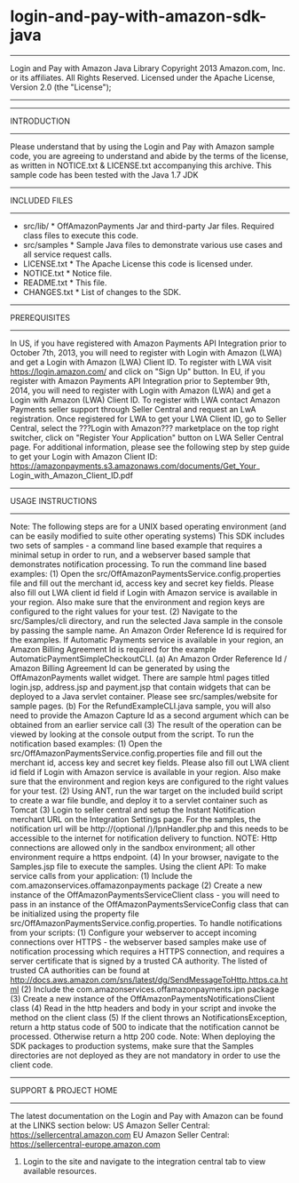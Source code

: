 login-and-pay-with-amazon-sdk-java
==================================

******************************************************************************
Login and Pay with Amazon Java Library
Copyright 2013 Amazon.com, Inc. or its affiliates. All Rights Reserved.
Licensed under the Apache License, Version 2.0 (the "License");
******************************************************************************
******************************************************************************
INTRODUCTION
******************************************************************************
Please understand that by using the Login and Pay with Amazon sample code,
you are agreeing to understand and abide by the terms of the license,
as written in NOTICE.txt & LICENSE.txt accompanying this archive.
This sample code has been tested with the Java 1.7 JDK
******************************************************************************
INCLUDED FILES
******************************************************************************
* src/lib/ * OffAmazonPayments Jar and third-party Jar files.
Required class files to execute this code.
* src/samples * Sample Java files to demonstrate various use cases and all
service request calls.
* LICENSE.txt * The Apache License this code is licensed under.
* NOTICE.txt * Notice file.
* README.txt * This file.
* CHANGES.txt * List of changes to the SDK.
******************************************************************************
PREREQUISITES
******************************************************************************
In US, if you have registered with Amazon Payments API Integration prior to
October 7th, 2013, you will need to register with Login with Amazon (LWA) and
get a Login with Amazon (LWA) Client ID. To register with LWA visit
https://login.amazon.com/ and click on "Sign Up" button.
In EU, if you register with Amazon Payments API Integration prior to
September 9th, 2014, you will need to register with Login with Amazon (LWA) and
get a Login with Amazon (LWA) Client ID. To register with LWA contact Amazon
Payments seller support through Seller Central and request an LwA registration.
Once registered for LWA to get your LWA Client ID, go to Seller Central, select
the ???Login with Amazon??? marketplace on the top right switcher, click on
"Register Your Application" button on LWA Seller Central page. For additional
information, please see the following step by step guide to get your Login with
Amazon Client ID: https://amazonpayments.s3.amazonaws.com/documents/Get_Your_
Login_with_Amazon_Client_ID.pdf
******************************************************************************
USAGE INSTRUCTIONS
******************************************************************************
Note: The following steps are for a UNIX based operating environment (and can
be easily modified to suite other operating systems)
This SDK includes two sets of samples - a command line based example that
requires a minimal setup in order to run, and a webserver based sample that
demonstrates notification processing.
To run the command line based examples:
(1) Open the src/OffAmazonPaymentsService.config.properties file and fill out
the merchant id, access key and secret key fields. Please also fill out
LWA client id field if Login with Amazon service is available in your
region. Also make sure that the environment and region keys are configured
to the right values for your test.
(2) Navigate to the src/Samples/cli directory, and run the selected Java sample
in the console by passing the sample name. An Amazon Order Reference Id
is required for the examples. If Automatic Payments service is available
in your region, an Amazon Billing Agreement Id is required for the example
AutomaticPaymentSimpleCheckoutCLI.
(a) An Amazon Order Reference Id / Amazon Billing Agreement Id can be
generated by using the OffAmazonPayments wallet widget. There are sample
html pages titled login.jsp, address.jsp and payment.jsp that contain
widgets that can be deployed to a Java servlet container. Please see
src/samples/website for sample pages.
(b) For the RefundExampleCLI.java sample, you will also need to provide
the Amazon Capture Id as a second argument which can be obtained
from an earlier service call
(3) The result of the operation can be viewed by looking at the console output
from the script.
To run the notification based examples:
(1) Open the src/OffAmazonPaymentsService.config.properties file and fill out
the merchant id, access key and secret key fields. Please also fill out
LWA client id field if Login with Amazon service is available in your
region. Also make sure that the environment and region keys are configured
to the right values for your test.
(2) Using ANT, run the war target on the included build script to create a war
file bundle, and deploy it to a servlet container such as Tomcat
(3) Login to seller central and setup the Instant Notification merchant URL on
the Integration Settings page. For the samples, the notification url will
be http://<YOURHOSTNAME>(optional /<DIRECTORY>)/IpnHandler.php and this needs
to be accessible to the internet for notification delivery to function.
NOTE: Http connections are allowed only in the sandbox environment; all other
environment require a https endpoint.
(4) In your browser, navigate to the Samples.jsp file to execute the samples.
Using the client API:
To make service calls from your application:
(1) Include the com.amazonservices.offamazonpayments package
(2) Create a new instance of the OffAmazonPaymentsServiceClient class - you will
need to pass in an instance of the OffAmazonPaymentsServiceConfig class that
can be initialized using the property file
src/OffAmazonPaymentsService.config.properties.
To handle notifications from your scripts:
(1) Configure your webserver to accept incoming connections over HTTPS - the
webserver based samples make use of notification processing which requires
a HTTPS connection, and requires a server certificate that is signed by a
trusted CA authority. The listed of trusted CA authorities can be found at
http://docs.aws.amazon.com/sns/latest/dg/SendMessageToHttp.https.ca.html
(2) Include the com.amazonservices.offamazonpayments.ipn package
(3) Create a new instance of the OffAmazonPaymentsNotificationsClient class
(4) Read in the http headers and body in your script and invoke the method on
the client class
(5) If the client throws an NotificationsException, return a http status code
of 500 to indicate that the notification cannot be processed. Otherwise
return a http 200 code.
Note: When deploying the SDK packages to production systems, make sure that the
Samples directories are not deployed as they are not mandatory in order to use
the client code.
******************************************************************************
SUPPORT & PROJECT HOME
******************************************************************************
The latest documentation on the Login and Pay with Amazon can be found at the LINKS
section below:
US Amazon Seller Central: https://sellercentral.amazon.com
EU Amazon Seller Central: https://sellercentral-europe.amazon.com
1. Login to the site and navigate to the integration central tab to view
available resources.
